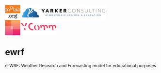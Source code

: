 <img src="https://github.com/M2LabOrg/MISC/blob/8d099e146d84b9d011358030888c5b069b1e8c54/Logo_M2Lab.png" align="center" height="50">
<img src="https://github.com/M2LabOrg/MISC/blob/8d099e146d84b9d011358030888c5b069b1e8c54/Yarker-Consulting-Logo-Darker-700x125.png" align="center" height="50">
<img src="https://github.com/M2LabOrg/MISC/blob/8d099e146d84b9d011358030888c5b069b1e8c54/YCOMM_logo-300x89.png" align="center" height="50">

# ewrf
e-WRF: Weather Research and Forecasting model for educational purposes

# 
